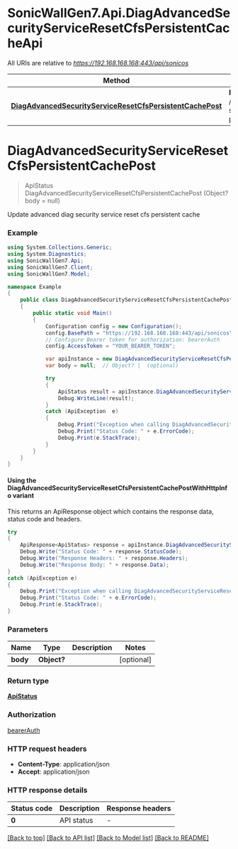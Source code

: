 # SonicWallGen7.Api.DiagAdvancedSecurityServiceResetCfsPersistentCacheApi

All URIs are relative to *https://192.168.168.168:443/api/sonicos*

| Method | HTTP request | Description |
|--------|--------------|-------------|
| [**DiagAdvancedSecurityServiceResetCfsPersistentCachePost**](DiagAdvancedSecurityServiceResetCfsPersistentCacheApi.md#diagadvancedsecurityserviceresetcfspersistentcachepost) | **POST** /diag/advanced/security-service/reset/cfs-persistent-cache |  |

<a id="diagadvancedsecurityserviceresetcfspersistentcachepost"></a>
# **DiagAdvancedSecurityServiceResetCfsPersistentCachePost**
> ApiStatus DiagAdvancedSecurityServiceResetCfsPersistentCachePost (Object? body = null)



Update advanced diag security service reset cfs persistent cache 

### Example
```csharp
using System.Collections.Generic;
using System.Diagnostics;
using SonicWallGen7.Api;
using SonicWallGen7.Client;
using SonicWallGen7.Model;

namespace Example
{
    public class DiagAdvancedSecurityServiceResetCfsPersistentCachePostExample
    {
        public static void Main()
        {
            Configuration config = new Configuration();
            config.BasePath = "https://192.168.168.168:443/api/sonicos";
            // Configure Bearer token for authorization: bearerAuth
            config.AccessToken = "YOUR_BEARER_TOKEN";

            var apiInstance = new DiagAdvancedSecurityServiceResetCfsPersistentCacheApi(config);
            var body = null;  // Object? |  (optional) 

            try
            {
                ApiStatus result = apiInstance.DiagAdvancedSecurityServiceResetCfsPersistentCachePost(body);
                Debug.WriteLine(result);
            }
            catch (ApiException  e)
            {
                Debug.Print("Exception when calling DiagAdvancedSecurityServiceResetCfsPersistentCacheApi.DiagAdvancedSecurityServiceResetCfsPersistentCachePost: " + e.Message);
                Debug.Print("Status Code: " + e.ErrorCode);
                Debug.Print(e.StackTrace);
            }
        }
    }
}
```

#### Using the DiagAdvancedSecurityServiceResetCfsPersistentCachePostWithHttpInfo variant
This returns an ApiResponse object which contains the response data, status code and headers.

```csharp
try
{
    ApiResponse<ApiStatus> response = apiInstance.DiagAdvancedSecurityServiceResetCfsPersistentCachePostWithHttpInfo(body);
    Debug.Write("Status Code: " + response.StatusCode);
    Debug.Write("Response Headers: " + response.Headers);
    Debug.Write("Response Body: " + response.Data);
}
catch (ApiException e)
{
    Debug.Print("Exception when calling DiagAdvancedSecurityServiceResetCfsPersistentCacheApi.DiagAdvancedSecurityServiceResetCfsPersistentCachePostWithHttpInfo: " + e.Message);
    Debug.Print("Status Code: " + e.ErrorCode);
    Debug.Print(e.StackTrace);
}
```

### Parameters

| Name | Type | Description | Notes |
|------|------|-------------|-------|
| **body** | **Object?** |  | [optional]  |

### Return type

[**ApiStatus**](ApiStatus.md)

### Authorization

[bearerAuth](../README.md#bearerAuth)

### HTTP request headers

 - **Content-Type**: application/json
 - **Accept**: application/json


### HTTP response details
| Status code | Description | Response headers |
|-------------|-------------|------------------|
| **0** | API status |  -  |

[[Back to top]](#) [[Back to API list]](../README.md#documentation-for-api-endpoints) [[Back to Model list]](../README.md#documentation-for-models) [[Back to README]](../README.md)

